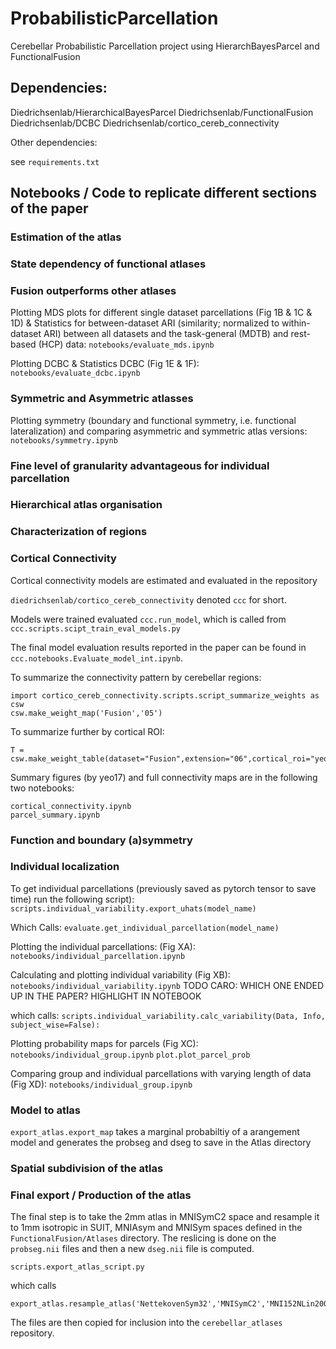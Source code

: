 # ProbabilisticParcellation
Cerebellar Probabilistic Parcellation project using HierarchBayesParcel and FunctionalFusion

## Dependencies: 
Diedrichsenlab/HierarchicalBayesParcel 
Diedrichsenlab/FunctionalFusion
Diedrichsenlab/DCBC
Diedrichsenlab/cortico_cereb_connectivity 

Other dependencies: 

see ```requirements.txt```

## Notebooks / Code to replicate different sections of the paper

### Estimation of the atlas 



### State dependency of functional atlases 



### Fusion outperforms other atlases


Plotting MDS plots for different single dataset parcellations (Fig 1B & 1C & 1D) & Statistics for between-dataset ARI (similarity; normalized to within-dataset ARI) between all datasets and the task-general (MDTB) and rest-based (HCP) data:
```notebooks/evaluate_mds.ipynb```

Plotting DCBC & Statistics DCBC (Fig 1E & 1F):
```notebooks/evaluate_dcbc.ipynb```


### Symmetric and Asymmetric atlasses  
Plotting symmetry (boundary and functional symmetry, i.e. functional lateralization) and comparing asymmetric and symmetric atlas versions:
```notebooks/symmetry.ipynb```



### Fine level of granularity advantageous for individual parcellation



### Hierarchical atlas organisation 



### Characterization of regions



### Cortical Connectivity

Cortical connectivity models are estimated and evaluated in the repository 

```diedrichsenlab/cortico_cereb_connectivity``` denoted ```ccc``` for short.

Models were trained evaluated ```ccc.run_model```, which is called from ```ccc.scripts.scipt_train_eval_models.py```

The final model evaluation results reported in the paper can be found in ```ccc.notebooks.Evaluate_model_int.ipynb```. 

To summarize the connectivity pattern by cerebellar regions: 

```
import cortico_cereb_connectivity.scripts.script_summarize_weights as csw
csw.make_weight_map('Fusion','05')
```

To summarize further by cortical ROI: 

```
T = csw.make_weight_table(dataset="Fusion",extension="06",cortical_roi="yeo17")
```

Summary figures (by yeo17) and full connectivity maps are in the following two notebooks: 
```
cortical_connectivity.ipynb
parcel_summary.ipynb
```

### Function and boundary (a)symmetry 




### Individual localization

To get individual parcellations (previously saved as pytorch tensor to save 
time) run the following script):
```scripts.individual_variability.export_uhats(model_name)```

Which Calls: 
```evaluate.get_individual_parcellation(model_name)```

Plotting the individual parcellations: (Fig XA):
```notebooks/individual_parcellation.ipynb```

Calculating and plotting individual variability (Fig XB):
```notebooks/individual_variability.ipynb``` TODO CARO: WHICH ONE ENDED UP IN THE PAPER? HIGHLIGHT IN NOTEBOOK

which calls: 
```scripts.individual_variability.calc_variability(Data, Info, subject_wise=False):```

Plotting probability maps for parcels (Fig XC):
```notebooks/individual_group.ipynb```
```plot.plot_parcel_prob```

Comparing group and individual parcellations with varying length of data (Fig XD):
```notebooks/individual_group.ipynb```

### Model to atlas 
```export_atlas.export_map``` takes a marginal probabiltiy of a arangement model and generates the probseg and dseg to save in the Atlas directory 


### Spatial subdivision of the atlas 


### Final export / Production of the atlas
The final step is to take the 2mm atlas in MNISymC2 space and resample it to 1mm isotropic in SUIT, MNIAsym and MNISym spaces defined in the `FunctionalFusion/Atlases` directory. The reslicing is done on the `probseg.nii` files and then a new `dseg.nii` file is computed. 

```scripts.export_atlas_script.py```

which calls
 
```
export_atlas.resample_atlas('NettekovenSym32','MNISymC2','MNI152NLin2009cSymC')
```

The files are then copied for inclusion into the `cerebellar_atlases` repository. 
